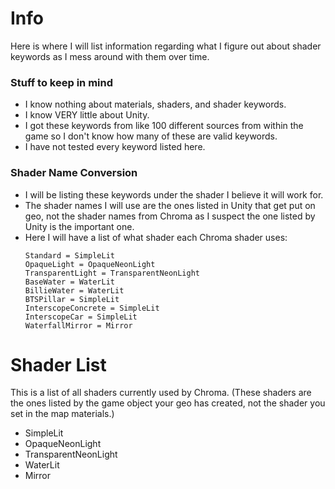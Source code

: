 # Info
Here is where I will list information regarding what I figure out about shader keywords as I mess around with them over time. 

### Stuff to keep in mind
- I know nothing about materials, shaders, and shader keywords.
- I know VERY little about Unity.
- I got these keywords from like 100 different sources from within the game so I don't know how many of these are valid keywords.
- I have not tested every keyword listed here.

### Shader Name Conversion
- I will be listing these keywords under the shader I believe it will work for.
- The shader names I will use are the ones listed in Unity that get put on geo, not the shader names from Chroma as I suspect the one listed by Unity is the important one.
- Here I will have a list of what shader each Chroma shader uses:
  ```
  Standard = SimpleLit
  OpaqueLight = OpaqueNeonLight
  TransparentLight = TransparentNeonLight
  BaseWater = WaterLit
  BillieWater = WaterLit
  BTSPillar = SimpleLit
  InterscopeConcrete = SimpleLit
  InterscopeCar = SimpleLit
  WaterfallMirror = Mirror
  ```

# Shader List 
This is a list of all shaders currently used by Chroma. (These shaders are the ones listed by the game object your geo has created, not the shader you set in the map materials.)
- SimpleLit
- OpaqueNeonLight
- TransparentNeonLight
- WaterLit
- Mirror
